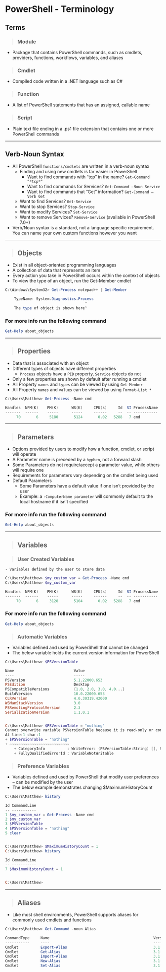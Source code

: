 # PowerShell - Terminology

## **Terms**

> ### **Module**
- Package that contains PowerShell commands, such as cmdlets, providers, functions, workflows, variables, and aliases

> ### **Cmdlet**
- Compiled code written in a .NET language such as C#

> ### **Function**
- A list of PowerShell statements that has an assigned, callable name

> ### **Script**
- Plain text file ending in a .ps1 file extension that contains one or more PowerShell commands


---

## **Verb-Noun Syntax**

- All PowerShell `functions/cmdlets` are written in a verb-noun syntax
    - Finding and using new cmdlets is far easier in PowerShell
        - Want to find commands with “tcp” in the name? `Get-Command “*tcp*”`
        - Want to find commands for Services? `Get-Command –Noun Service`
        - Want to find commands that “Get” information? `Get-Command –Verb Get`
    - Want to find Services? `Get-Service`
    - Want to stop Services? `Stop-Service`
    - Want to modify Services? `Set-Service`
    - Want to remove Services? `Remove-Service` (available in PowerShell 7.0+)
- Verb/Noun syntax is a standard, not a language specific requirement. You can name your own custom functions however you want


---

> ## **Objects**

- Exist in all object-oriented programming languages
- A collection of data that represents an item
- Every action you take in PowerShell occurs within the context of objects
- To view the type of an object, run the Get-Member cmdlet

```Powershell
C:\Windows\System32> Get-Process notepad++ | Get-Member

    TypeName: System.Diagnostics.Process
                                    ^
    The type of object is shown here^
```

### For more info run the following command

```PowerShell
Get-Help about_objects
```


---

> ## **Properties**

- Data that is associated with an object
- Different types of objects have different properties
    - `Process` objects have a `PID` property, `Service` objects do not
- Only a few properties are shown by default after running a cmdlet
- All Property `names` and `types` can be viewed by using `Get-Member`
- All Property `names` and `values` can be viewed by using `Format-List *`

```PowerShell
C:\Users\Matthew> Get-Process -Name cmd

Handles  NPM(K)    PM(K)      WS(K)     CPU(s)     Id  SI ProcessName
-------  ------    -----      -----     ------     --  -- -----------
     70       6     5180       5124       0.02   5288   7 cmd
```


---

> ## **Parameters**

- Options provided by users to modify how a function, cmdlet, or script will operate
- A Parameter name is preceded by a `hyphen`, not a forward slash
- Some Parameters do not require/accept a parameter value, while others will require one
- Requirements for parameters vary depending on the cmdlet being used
- Default Parameters
    - Some Parameters have a default value if one isn’t provided by the user
    - Example: a `-ComputerName parameter` will commonly default to the local hostname if it isn’t specified

### For more info run the following command

```PowerShell
Get-Help about_objects
```


---

> ## **Variables**

> ### **User Created Variables**
    - Variables defined by the user to store data

```PowerShell
C:\Users\Matthew> $my_custom_var = Get-Process -Name cmd
C:\Users\Matthew> $my_custom_var

Handles  NPM(K)    PM(K)      WS(K)     CPU(s)     Id  SI ProcessName
-------  ------    -----      -----     ------     --  -- -----------
     70       6     3128       5104       0.02   5288   7 cmd
```

### For more info run the following command

```PowerShell
Get-Help about_objects
```

> ### **Automatic Variables**

- Variables defined and used by PowerShell that cannot be changed
- The below variable holds the current version information for PowerShell

```PowerShell
C:\Users\Matthew> $PSVersionTable

Name                           Value
----                           -----
PSVersion                      5.1.22000.653
PSEdition                      Desktop
PSCompatibleVersions           {1.0, 2.0, 3.0, 4.0...}
BuildVersion                   10.0.22000.653
CLRVersion                     4.0.30319.42000
WSManStackVersion              3.0
PSRemotingProtocolVersion      2.3
SerializationVersion           1.1.0.1


C:\Users\Matthew> $PSVersionTable = "nothing"
Cannot overwrite variable PSVersionTable because it is read-only or constant.
At line:1 char:1
+ $PSVersionTable = "nothing"
+ ~~~~~~~~~~~~~~~~~~~~~~~~~~~
    + CategoryInfo          : WriteError: (PSVersionTable:String) [], SessionStateUnauthorizedAccessException
    + FullyQualifiedErrorId : VariableNotWritable
```

> ### **Preference Variables**

- Variables defined and used by PowerShell that modify user preferences – can be modified by the user
- The below example demonstrates changing $MaximumHistoryCount

```PowerShell
C:\Users\Matthew> history

Id CommandLine
-- -----------
1 $my_custom_var = Get-Process -Name cmd
2 $my_custom_var
3 $PSVersionTable
4 $PSVersionTable = "nothing"
5 clear


C:\Users\Matthew> $MaximumHistoryCount = 1
C:\Users\Matthew> history

Id CommandLine
-- -----------
7 $MaximumHistoryCount = 1


C:\Users\Matthew>
```

---

> ## **Aliases**

- Like most shell environments, PowerShell supports aliases for commonly used cmdlets and functions

```PowerShell
C:\Users\Matthew> Get-Command -noun Alias

CommandType     Name                                               Version    Source
-----------     ----                                               -------    ------
Cmdlet          Export-Alias                                       3.1.0.0    Microsoft.PowerShell.Utility
Cmdlet          Get-Alias                                          3.1.0.0    Microsoft.PowerShell.Utility
Cmdlet          Import-Alias                                       3.1.0.0    Microsoft.PowerShell.Utility
Cmdlet          New-Alias                                          3.1.0.0    Microsoft.PowerShell.Utility
Cmdlet          Set-Alias                                          3.1.0.0    Microsoft.PowerShell.Utility
```

